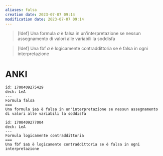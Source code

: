 ```yaml
---
aliases: falsa
creation date: 2023-07-07 09:14
modification date: 2023-07-07 09:14
---
```


> [!def]
> Una formula $a$ è falsa in un'interpretazione se nessun assegnamento di valori alle variabili la soddisfa


>[!def]
>Una fbf $a$ è logicamente contraddittoria se è falsa in ogni interpretazione

# ANKI

```anki
id: 1700409275429
deck: LeA
---
Formula falsa
===
Una formula $a$ è falsa in un'interpretazione se nessun assegnamento di valori alle variabili la soddisfa
```


```anki
id: 1700409277004
deck: LeA
---
Formula logicamente contraddittoria
===
Una fbf $a$ è logicamente contraddittoria se è falsa in ogni interpretazione
```

